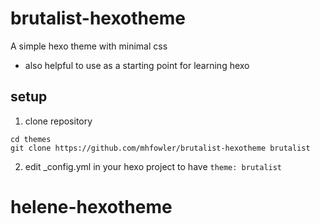 # brutalist-hexotheme

A simple hexo theme with minimal css
- also helpful to use as a starting point for learning hexo

## setup

1. clone repository
```
cd themes
git clone https://github.com/mhfowler/brutalist-hexotheme brutalist
```
2. edit _config.yml in your hexo project to have `theme: brutalist`
# helene-hexotheme
